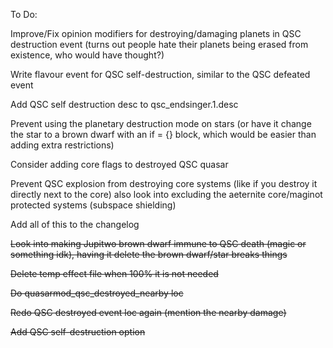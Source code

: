 To Do:

Improve/Fix opinion modifiers for destroying/damaging planets in QSC destruction event (turns out people hate their planets being erased from existence, who would have thought?)

Write flavour event for QSC self-destruction, similar to the QSC defeated event

Add QSC self destruction desc to qsc_endsinger.1.desc

Prevent using the planetary destruction mode on stars (or have it change the star to a brown dwarf with an if = {} block, which would be easier than adding extra restrictions)

Consider adding core flags to destroyed QSC quasar

Prevent QSC explosion from destroying core systems (like if you destroy it directly next to the core) also look into excluding the aeternite core/maginot protected systems (subspace shielding)

Add all of this to the changelog

~~Look into making Jupitwo brown dwarf immune to QSC death (magic or something idk), having it delete the brown dwarf/star breaks things~~

~~Delete temp effect file when 100% it is not needed~~

~~Do quasarmod_qsc_destroyed_nearby loc~~

~~Redo QSC destroyed event loc again (mention the nearby damage)~~

~~Add QSC self-destruction option~~

